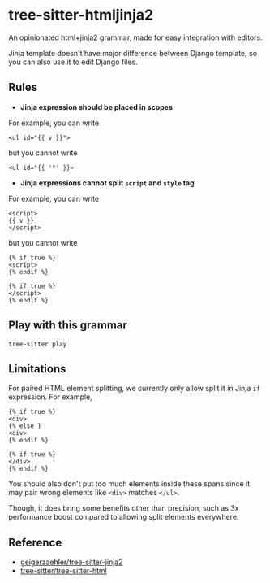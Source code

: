 # tree-sitter-htmljinja2

An opinionated html+jinja2 grammar, made for easy integration with editors.

Jinja template doesn't have major difference between Django template, so you can
also use it to edit Django files.

## Rules

- **Jinja expression should be placed in scopes**

For example, you can write 

```jinja
<ul id="{{ v }}">
```

but you cannot write

```jinja
<ul id="{{ '"' }}>
```

- **Jinja expressions cannot split `script` and `style` tag**

For example, you can write

```jinja
<script>
{{ v }}
</script>
```

but you cannot write

```jinja
{% if true %}
<script>
{% endif %}

{% if true %}
</script>
{% endif %}
```

## Play with this grammar

```
tree-sitter play
```

## Limitations

For paired HTML element splitting, we currently only allow split it in Jinja `if`
expression. For example,

```jinja
{% if true %}
<div>
{% else }
<div>
{% endif %}

{% if true %}
</div>
{% endif %}
```

You should also don't put too much elements inside these spans since it may pair wrong
elements like `<div>` matches `</ul>`.

Though, it does bring some benefits other than precision, such as 3x performance boost
compared to allowing split elements everywhere.


## Reference

- [geigerzaehler/tree-sitter-jinja2](https://github.com/geigerzaehler/tree-sitter-jinja2)
- [tree-sitter/tree-sitter-html](https://github.com/tree-sitter/tree-sitter-html)



